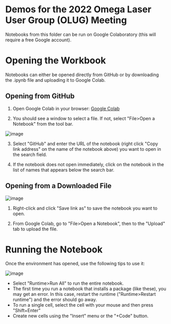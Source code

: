 # Demos for the 2022 Omega Laser User Group (OLUG) Meeting

Notebooks from this folder can be run on Google Colaboratory (this will require a free Google account).

# Opening the Workbook

Notebooks can either be opened directly from GitHub or by downloading the .ipynb file and uploading it to Google Colab.

## Opening from GitHub
1. Open Google Colab in your browser: [Google Colab](https://colab.research.google.com/)

2. You should see a window to select a file. If not, select "File>Open a Notebook" from the tool bar.

![image](https://user-images.githubusercontent.com/32618747/162498499-23900832-fe96-4d92-9258-d6af114cdb77.png)

3. Select "GitHub" and enter the URL of the notebook (right click "Copy link address" on the name of the notebook above) you want to open in the search field.

4. If the notebook does not open immediately, click on the notebook in the list of names that appears below the search bar.


## Opening from a Downloaded File

![image](https://user-images.githubusercontent.com/32618747/162499834-fc224d93-cad8-4e2d-916e-775198b69f55.png)

1. Right-click and click "Save link as" to save the notebook you want to open.

2. From Google Colab, go to "File>Open a Notebook", then to the "Upload" tab to upload the file.



# Running the Notebook

Once the environment has opened, use the following tips to use it:

![image](https://user-images.githubusercontent.com/32618747/162499118-ecdbe48d-06ed-49c7-9c76-ed0a8cc32255.png)

- Select "Runtime>Run All" to run the entire notebook.
- The first time you run a notebook that installs a package (like these), you may get an error. In this case, restart the runtime ("Runtime>Restart runtime") and the error should go away.
- To run a single cell, select the cell with your mouse and then press "Shift+Enter"
- Create new cells using the "Insert" menu or the "+Code" button.
